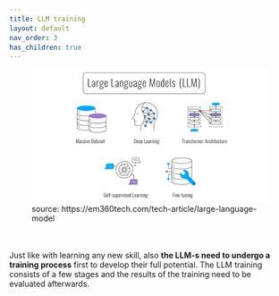 ```yaml
---
title: LLM training
layout: default
nav_order: 3
has_children: true
---
```



<figure>
  <img src="../images/large-language-models-training.webp" alt="LLM training">
  <figcaption>source: https://em360tech.com/tech-article/large-language-model</figcaption>
</figure>

<p style= "padding: 35px 15px 5px 0px;">Just like with learning any new skill, also <b>the LLM-s need to undergo a training process</b> first to develop their full potential. The LLM training consists of a few stages and the results of the training need to be evaluated afterwards.</p>